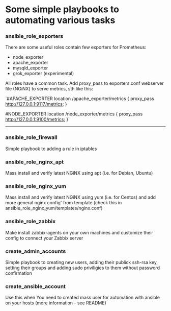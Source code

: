 # Some simple playbooks to automating various tasks

### ansible_role_exporters
There are some useful roles contain few exporters for Prometheus:
- node_exporter
- apache_exporter
- mysqld_exporter
- grok_exporter (experimental)

All roles have a common task. Add proxy_pass to exporters.conf webserver file (NGiNX) to serve metrics, sth like this:

`#APACHE_EXPORTER
location /apache_exporter/metrics {
proxy_pass      http://127.0.0.1:9117/metrics; }

#NODE_EXPORTER
location /node_exporter/metrics {
proxy_pass      http://127.0.0.1:9100/metrics; }`

--------------------------
### ansible_role_firewall
Simple playbook to adding a rule in iptables

### ansible_role_nginx_apt
Mass install and verify latest NGiNX using apt (i.e. for Debian, Ubuntu)

### ansible_role_nginx_yum
Mass install and verify latest NGiNX using yum (i.e. for Centos) and add more general nginx config' from template (check this in ansible_role_nginx_yum/templates/nginx.conf)

### ansible_role_zabbix
Make install zabbix-agents on your own machines and customize their config to connect your Zabbix server

### create_admin_accounts
Simple playbook to creating new users, adding their publick ssh-rsa key, setting their groups and adding sudo priviligies to them without password confirmation

### create_ansible_account
Use this when You need to created mass user for automation with ansible on your hosts (more information - see README)
